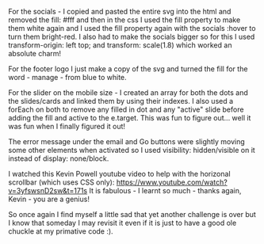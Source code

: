 For the socials - I copied and pasted the entire svg into the html and removed the fill: #fff and then in the css I used the fill property to make them white again and I used the fill property again with the socials :hover to turn them bright-red. I also had to make the socials bigger so for this I used transform-origin: left top; and transform: scale(1.8) which worked an absolute charm!

For the footer logo I just make a copy of the svg and turned the fill for the word - manage - from blue to white.

For the slider on the mobile size - I created an array for both the dots and the slides/cards and linked them by using their indexes. I also used a forEach on both to remove any filled in dot and any "active" slide before adding the fill and active to the e.target. This was fun to figure out... well it was fun when I finally figured it out!

The error message under the email and Go buttons were slightly moving some other elements when activated so I used visibility: hidden/visible on it instead of display: none/block.

I watched this Kevin Powell youtube video to help with the horizonal scrollbar (which uses CSS only): https://www.youtube.com/watch?v=3yfswsnD2sw&t=171s
It is fabulous - I learnt so much - thanks again, Kevin - you are a genius!

So once again I find myself a little sad that yet another challenge is over but I know that someday I may revisit it even if it is just to have a good ole chuckle at my primative code :).
